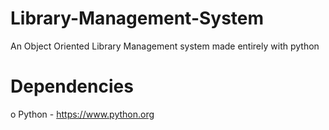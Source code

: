 # Library-Management-System
An Object Oriented Library Management system made entirely with python

# Dependencies
o Python - https://www.python.org
